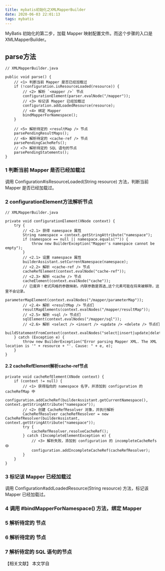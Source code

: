 ```yaml
---
title: mybatis初始化之XMLMapperBuilder
date: 2020-06-03 22:01:13
tags: mybatis
---
```

MyBatis 初始化的第二步，加载 Mapper 映射配置文件。而这个步骤的入口是 XMLMapperBuilder。
<!--more-->

## parse方法

```
// XMLMapperBuilder.java

public void parse() {
    // <1> 判断当前 Mapper 是否已经加载过
    if (!configuration.isResourceLoaded(resource)) {
        // <2> 解析 `<mapper />` 节点
        configurationElement(parser.evalNode("/mapper"));
        // <3> 标记该 Mapper 已经加载过
        configuration.addLoadedResource(resource);
        // <4> 绑定 Mapper
        bindMapperForNamespace();
    }

    // <5> 解析待定的 <resultMap /> 节点
    parsePendingResultMaps();
    // <6> 解析待定的 <cache-ref /> 节点
    parsePendingCacheRefs();
    // <7> 解析待定的 SQL 语句的节点
    parsePendingStatements();
}
```
### 1 判断当前 Mapper 是否已经加载过
调用 Configuration#isResourceLoaded(String resource) 方法，判断当前 Mapper 是否已经加载过。

### 2 configurationElement方法解析<mapper>节点
```
// XMLMapperBuilder.java

private void configurationElement(XNode context) {
    try {
        // <2.1> 获得 namespace 属性
        String namespace = context.getStringAttribute("namespace");
        if (namespace == null || namespace.equals("")) {
            throw new BuilderException("Mapper's namespace cannot be empty");
        }
        // <2.1> 设置 namespace 属性
        builderAssistant.setCurrentNamespace(namespace);
        // <2.2> 解析 <cache-ref /> 节点
        cacheRefElement(context.evalNode("cache-ref"));
        // <2.3> 解析 <cache /> 节点
        cacheElement(context.evalNode("cache"));
        // 已废弃！老式风格的参数映射。内联参数是首选,这个元素可能在将来被移除，这里不会记录。
        parameterMapElement(context.evalNodes("/mapper/parameterMap"));
        // <2.4> 解析 <resultMap /> 节点们
        resultMapElements(context.evalNodes("/mapper/resultMap"));
        // <2.5> 解析 <sql /> 节点们
        sqlElement(context.evalNodes("/mapper/sql"));
        // <2.6> 解析 <select /> <insert /> <update /> <delete /> 节点们
        buildStatementFromContext(context.evalNodes("select|insert|update|delete"));
    } catch (Exception e) {
        throw new BuilderException("Error parsing Mapper XML. The XML location is '" + resource + "'. Cause: " + e, e);
    }
}
```

#### 2.2 cacheRefElement解析cache-ref节点
```
private void cacheRefElement(XNode context) {
    if (context != null) {
        // <1> 获得指向的 namespace 名字，并添加到 configuration 的 cacheRefMap 中
        configuration.addCacheRef(builderAssistant.getCurrentNamespace(), context.getStringAttribute("namespace"));
        // <2> 创建 CacheRefResolver 对象，并执行解析
        CacheRefResolver cacheRefResolver = new CacheRefResolver(builderAssistant, context.getStringAttribute("namespace"));
        try {
            cacheRefResolver.resolveCacheRef();
        } catch (IncompleteElementException e) {
            // <3> 解析失败，添加到 configuration 的 incompleteCacheRefs 中
            configuration.addIncompleteCacheRef(cacheRefResolver);
        }
    }
}
```

### 3 标记该 Mapper 已经加载过
调用 Configuration#addLoadedResource(String resource) 方法，标记该 Mapper 已经加载过。

### 4 调用 #bindMapperForNamespace() 方法，绑定 Mapper

### 5 解析待定的 <resultMap /> 节点

### 6 解析待定的 <cache-ref /> 节点

### 7 解析待定的 SQL 语句的节点
【相关文献】
本文学自